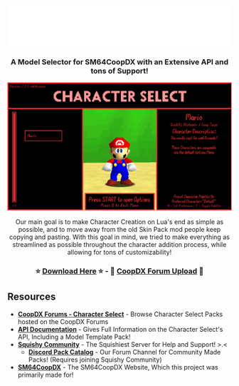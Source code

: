 <p align=center> <img src="images/page-header.png" width="800"> </p>

### <p align=center> A Model Selector for SM64CoopDX with an Extensive API and tons of Support!</p>

<p align=center> <img src="images/menu-preview.png" width="720"> </p>
 
<p align=center > Our main goal is to make Character Creation on Lua's end as simple as possible, and to move away from the old Skin Pack mod people keep copying and pasting. With this goal in mind, we tried to make everything as streamlined as possible throughout the character addition process, while allowing for tons of customizability! </p>

### <p align=center>⭐ [Download Here](https://github.com/Squishy6094/character-select-coop/releases) ⭐ - 🧰 [CoopDX Forum Upload](https://mods.sm64coopdx.com/mods/character-select.149/) 🧰</p>

## Resources
- **[CoopDX Forums - Character Select](http://mods.sm64coopdx.com/mods/categories/character-select.14/)** - Browse Character Select Packs hosted on the CoopDX Forums
- **[API Documentation](https://github.com/Squishy6094/character-select-coop/wiki/API-Documentation)** - Gives Full Information on the Character Select's API, Including a Model Template Pack!
- **[Squishy Community](https://discord.gg/2bg2FnFp6f)** - The Squishiest Server for Help and Support! >.<
   - **[Discord Pack Catalog](https://discordapp.com/channels/1137469863741362297/1218005675389616220)** - Our Forum Channel for Community Made Packs! (Requires joining Squishy Community)
- **[SM64CoopDX](https://sm64coopdx.com)** - The SM64CoopDX Website, Which this project was primarily made for!

